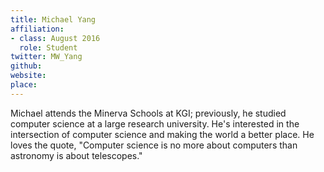 ```yaml
---
title: Michael Yang
affiliation:
- class: August 2016
  role: Student
twitter: MW_Yang
github: 
website: 
place: 
---
```

Michael attends the Minerva Schools at KGI; previously, he studied computer science at a large research university. He's interested in the intersection of computer science and making the world a better place. He loves the quote, "Computer science is no more about computers than astronomy is about telescopes."
